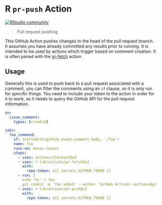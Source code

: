 # R `pr-push` Action

[![RStudio community](https://img.shields.io/badge/community-github--actions-blue?style=social&logo=rstudio&logoColor=75AADB)](https://community.rstudio.com/new-topic?category=Package%20development&tags=github-actions)

> Pull request pushing

This GitHub Action pushes changes to the head of the pull request branch. It
assumes you have already committed any results prior to running. It is intended
to be used by actions which trigger based on comment creation. It is often
paired with the
[pr-fetch](https://github.com/r-lib/actions/tree/v2/pr-fetch) action.

## Usage

Generally this is used to push back to a pull request associated with a
comment, you can filter the comments using an `if` clause, so it is only run for
specific things. You need to include your token to the action in order for it
to work, as it needs to query the GitHub API for the pull request information.

```yaml
on:
  issue_comment:
    types: [created]

jobs:
  foo_command:
    if: startsWith(github.event.comment.body, '/foo')
    name: foo
    runs-on: macos-latest
    steps:
      - uses: actions/checkout@v4
      - uses: r-lib/actions/pr-fetch@v2
        with:
          repo-token: ${{ secrets.GITHUB_TOKEN }}
      - run: |
        echo "hi" > foo
        git commit -m 'foo added' --author 'GitHub Actions <actions@github.com>'
      - uses: r-lib/actions/pr-push@v2
        with:
          repo-token: ${{ secrets.GITHUB_TOKEN }}
```
